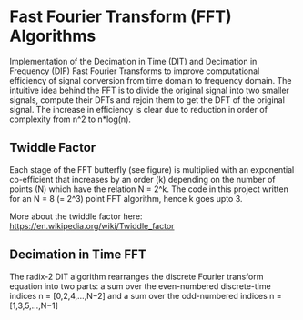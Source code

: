 # Fast Fourier Transform (FFT) Algorithms

Implementation of the Decimation in Time (DIT) and Decimation in Frequency (DIF) Fast Fourier Transforms to improve computational efficiency of signal conversion from time domain to frequency domain. The intuitive idea behind the FFT is to divide the original signal into two smaller signals, compute their DFTs and rejoin them to get the DFT of the original signal. The increase in efficiency is clear due to reduction in order of complexity from n^2 to n*log(n).

## Twiddle Factor

Each stage of the FFT butterfly (see figure) is multiplied with an exponential co-efficient that increases by an order (k) depending on the number of points (N) which have the relation N = 2^k. The code in this project written for an N = 8 (= 2^3) point FFT algorithm, hence k goes upto 3.

More about the twiddle factor here: https://en.wikipedia.org/wiki/Twiddle_factor

## Decimation in Time FFT

The radix-2 DIT algorithm rearranges the discrete Fourier transform equation into two parts: a sum over the even-numbered discrete-time indices n = [0,2,4,…,N−2] and a sum over the odd-numbered indices n = [1,3,5,…,N−1]

